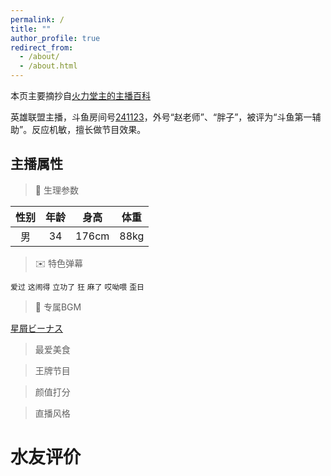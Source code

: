 ```yaml
---
permalink: /
title: ""
author_profile: true
redirect_from: 
  - /about/
  - /about.html
---
```


本页主要摘抄自[火力堂主的主播百科](https://yuba.douyu.com/group/anchorWiki/3022)

英雄联盟主播，斗鱼房间号[241123](https://www.douyu.com/241123)，外号“赵老师”、“胖子”，被评为“斗鱼第一辅助”。反应机敏，擅长做节目效果。

主播属性
------

> 👶 生理参数

| 性别 | 年龄 | 身高 | 体重 |
|:----:|:----:|:----:|:----:|
| 男 | 34 | 176cm | 88kg |

> ✉️ 特色弹幕

`爱过` `这闹得` `立功了` `狂`
`麻了` `哎呦喂` `歪日`

> 🎵 专属BGM

[星屑ビーナス](https://music.163.com/#/song?id=476081899) 




> 最爱美食



> 王牌节目



> 颜值打分



> 直播风格



水友评价
======
